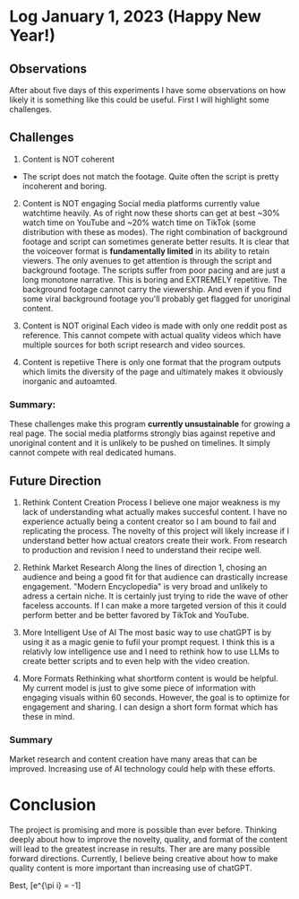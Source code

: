 # Log January 1, 2023 (Happy New Year!)
## Observations

After about five days of this experiments I have some observations on how likely it is something like this could be useful. First I will highlight some challenges.

## Challenges
1. Content is NOT coherent
- The script does not match the footage. Quite often the script is pretty incoherent and boring.

2. Content is NOT engaging
Social media platforms currently value watchtime heavily. 
As of right now these shorts can get at best ~30% watch time on YouTube and ~20% watch time on TikTok (some distribution with these as modes). The right combination of background footage and script can sometimes generate better results.  It is clear that the voiceover format is **fundamentally limited** in its ability to retain viewers. The only avenues to get attention is through the script and background footage. The scripts suffer from poor pacing and are just a long monotone narrative. This is boring and EXTREMELY repetitive. The background footage cannot carry the viewership. And even if you find some viral background footage you'll probably get flagged for unoriginal content.

3. Content is NOT original
Each video is made with only one reddit post as reference. This cannot compete with actual quality videos which have multiple sources for both script research and video sources.

4. Content is repetiive
There is only one format that the program outputs which limits the diversity of the page and ultimately makes it obviously inorganic and autoamted.

### Summary: 
These challenges make this program **currently unsustainable** for growing a real page. The social media platforms strongly bias against repetive and unoriginal content and it is unlikely to be pushed on timelines. It simply cannot compete with real dedicated humans.

## Future Direction
1. Rethink Content Creation Process
I believe one major weakness is my lack of understanding what actually makes succesful content. I have no experience actually being a content creator so I am bound to fail and replicating the process. The novelty of this project will likely increase if I understand better how actual creators create their work. From research to production and revision I need to understand their recipe well.

2. Rethink Market Research
Along the lines of direction 1, chosing an audience and being a good fit for that audience can drastically increase engagement. "Modern Encyclopedia" is very broad and unlikely to adress a certain niche. It is certainly just trying to ride the wave of other faceless accounts. If I can make a more targeted version of this it could perform better and be better favored by TikTok and YouTube.

3. More Intelligent Use of AI
The most basic way to use chatGPT is by using it as a magic genie to fufil your prompt request. I think this is a relativly low intelligence use and I need to rethink how to use LLMs to create better scripts and to even help with the video creation.

4. More Formats
Rethinking what shortform content is would be helpful. My current model is just to give some piece of information with engaging visuals within 60 seconds. However, the goal is to optimize for engagement and sharing. I can design a short form format which has these in mind.

### Summary

Market research and content creation have many areas that can be improved. Increasing use of AI technology could help with these efforts.

# Conclusion
The project is promising and more is possible than ever before. Thinking deeply about how to improve the novelty, quality, and format of the content will lead to the greatest increase in results. Ther are are many possible forward directions. Currently, I believe being creative about how to make quality content is more important than increasing use of chatGPT.

Best, \[e^{\pi i} = -1\]

